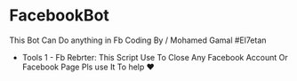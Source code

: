 # FacebookBot
This Bot Can Do anything in Fb 
Coding By / Mohamed Gamal
#El7etan
- Tools
1 - Fb Rebrter:
    This Script Use To Close Any Facebook Account Or Facebook Page Pls use It To help ♥ 
 
